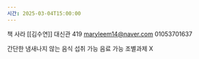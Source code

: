 ```yaml
---
시간: 2025-03-04T15:00:00
---
```

책 사라
[[김수연]] 대신관 419  maryleem14@naver.com 01053701637 

간단한 냄새나지 않는 음식 섭취 가능 
음료 가능 
조별과제 X 

